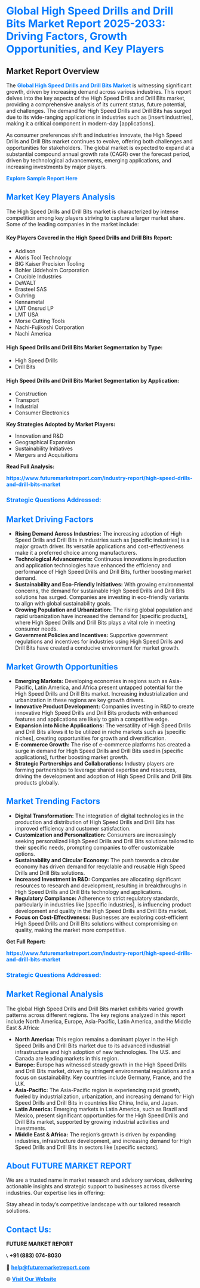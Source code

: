<h1 style="color: #007BFF;">Global High Speed Drills and Drill Bits Market Report 2025-2033: Driving Factors, Growth Opportunities, and Key Players</h1>

<section id="overview">
<h2>Market Report Overview</h2>
<p>The <a href="https://www.futuremarketreport.com/industry-report/high-speed-drills-and-drill-bits-market" style="color: #007BFF; text-decoration: none;"><strong>Global High Speed Drills and Drill Bits Market</strong></a> is witnessing significant growth, driven by increasing demand across various industries. This report delves into the key aspects of the High Speed Drills and Drill Bits market, providing a comprehensive analysis of its current status, future potential, and challenges. The demand for High Speed Drills and Drill Bits has surged due to its wide-ranging applications in industries such as [insert industries], making it a critical component in modern-day [applications].</p>
<p>As consumer preferences shift and industries innovate, the High Speed Drills and Drill Bits market continues to evolve, offering both challenges and opportunities for stakeholders. The global market is expected to expand at a substantial compound annual growth rate (CAGR) over the forecast period, driven by technological advancements, emerging applications, and increasing investments by major players.</p>
</section>

<section id="overview">
<p><a href="https://www.futuremarketreport.com/request-sample/reportId=53059" style="color: #007BFF; text-decoration: none;"><strong>Explore Sample Report Here</strong></a></p>
</section>

<section id="key-players">
<h2 style="color: #007BFF;">Market Key Players Analysis</h2>
<p>The High Speed Drills and Drill Bits market is characterized by intense competition among key players striving to capture a larger market share. Some of the leading companies in the market include:</p>
<h4>Key Players Covered in the High Speed Drills and Drill Bits Report:</h4>
<ul><li>Addison</li><li>Aloris Tool Technology</li><li>BIG Kaiser Precision Tooling</li><li>Bohler Uddeholm Corporation</li><li>Crucible Industries</li><li>DeWALT</li><li>Erasteel SAS</li><li>Guhring</li><li>Kennametal</li><li>LMT Onsrud LP</li><li>LMT USA</li><li>Morse Cutting Tools</li><li>Nachi-Fujikoshi Corporation</li><li>Nachi America</li></ul>
<h4>High Speed Drills and Drill Bits Market Segmentation by Type:</h4>
<ul><li>High Speed Drills</li><li>Drill Bits</li></ul>

<h4>High Speed Drills and Drill Bits Market Segmentation by Application:</h4>
<ul><li>Construction</li><li>Transport</li><li>Industrial</li><li>Consumer Electronics</li></ul>
<p><strong>Key Strategies Adopted by Market Players:</strong></p>
<ul>
<li>Innovation and R&D</li>
<li>Geographical Expansion</li>
<li>Sustainability Initiatives</li>
<li>Mergers and Acquisitions</li>
</ul>
</section>

<section>
<p><strong>Read Full Analysis: </strong></p><a href="https://www.futuremarketreport.com/industry-report/high-speed-drills-and-drill-bits-market" style="color: #007BFF; text-decoration: none;"><strong>https://www.futuremarketreport.com/industry-report/high-speed-drills-and-drill-bits-market</strong></a>
<h3 style="color: #007BFF;">Strategic Questions Addressed:</h3>
</section>

<section id="driving-factors">
<h2 style="color: #007BFF;">Market Driving Factors</h2>
<ul>
<li><strong>Rising Demand Across Industries:</strong> The increasing adoption of High Speed Drills and Drill Bits in industries such as [specific industries] is a major growth driver. Its versatile applications and cost-effectiveness make it a preferred choice among manufacturers.</li>
<li><strong>Technological Advancements:</strong> Continuous innovations in production and application technologies have enhanced the efficiency and performance of High Speed Drills and Drill Bits, further boosting market demand.</li>
<li><strong>Sustainability and Eco-Friendly Initiatives:</strong> With growing environmental concerns, the demand for sustainable High Speed Drills and Drill Bits solutions has surged. Companies are investing in eco-friendly variants to align with global sustainability goals.</li>
<li><strong>Growing Population and Urbanization:</strong> The rising global population and rapid urbanization have increased the demand for [specific products], where High Speed Drills and Drill Bits plays a vital role in meeting consumer needs.</li>
<li><strong>Government Policies and Incentives:</strong> Supportive government regulations and incentives for industries using High Speed Drills and Drill Bits have created a conducive environment for market growth.</li>
</ul>
</section>

<section id="growth-opportunities">
<h2 style="color: #007BFF;">Market Growth Opportunities</h2>
<ul>
<li><strong>Emerging Markets:</strong> Developing economies in regions such as Asia-Pacific, Latin America, and Africa present untapped potential for the High Speed Drills and Drill Bits market. Increasing industrialization and urbanization in these regions are key growth drivers.</li>
<li><strong>Innovative Product Development:</strong> Companies investing in R&D to create innovative High Speed Drills and Drill Bits products with enhanced features and applications are likely to gain a competitive edge.</li>
<li><strong>Expansion into Niche Applications:</strong> The versatility of High Speed Drills and Drill Bits allows it to be utilized in niche markets such as [specific niches], creating opportunities for growth and diversification.</li>
<li><strong>E-commerce Growth:</strong> The rise of e-commerce platforms has created a surge in demand for High Speed Drills and Drill Bits used in [specific applications], further boosting market growth.</li>
<li><strong>Strategic Partnerships and Collaborations:</strong> Industry players are forming partnerships to leverage shared expertise and resources, driving the development and adoption of High Speed Drills and Drill Bits products globally.</li>
</ul>
</section>

<section id="trending-factors">
<h2 style="color: #007BFF;">Market Trending Factors</h2>
<ul>
<li><strong>Digital Transformation:</strong> The integration of digital technologies in the production and distribution of High Speed Drills and Drill Bits has improved efficiency and customer satisfaction.</li>
<li><strong>Customization and Personalization:</strong> Consumers are increasingly seeking personalized High Speed Drills and Drill Bits solutions tailored to their specific needs, prompting companies to offer customizable options.</li>
<li><strong>Sustainability and Circular Economy:</strong> The push towards a circular economy has driven demand for recyclable and reusable High Speed Drills and Drill Bits solutions.</li>
<li><strong>Increased Investment in R&D:</strong> Companies are allocating significant resources to research and development, resulting in breakthroughs in High Speed Drills and Drill Bits technology and applications.</li>
<li><strong>Regulatory Compliance:</strong> Adherence to strict regulatory standards, particularly in industries like [specific industries], is influencing product development and quality in the High Speed Drills and Drill Bits market.</li>
<li><strong>Focus on Cost-Effectiveness:</strong> Businesses are exploring cost-efficient High Speed Drills and Drill Bits solutions without compromising on quality, making the market more competitive.</li>
</ul>
</section>

<section>
<p><strong>Get Full Report: </strong></p><a href="https://www.futuremarketreport.com/industry-report/high-speed-drills-and-drill-bits-market" style="color: #007BFF; text-decoration: none;"><strong>https://www.futuremarketreport.com/industry-report/high-speed-drills-and-drill-bits-market</strong></a>
<h3 style="color: #007BFF;">Strategic Questions Addressed:</h3>
</section>


<section id="regional-analysis">
<h2 style="color: #007BFF;">Market Regional Analysis</h2>
<p>The global High Speed Drills and Drill Bits market exhibits varied growth patterns across different regions. The key regions analyzed in this report include North America, Europe, Asia-Pacific, Latin America, and the Middle East & Africa:</p>
<ul>
<li><strong>North America:</strong> This region remains a dominant player in the High Speed Drills and Drill Bits market due to its advanced industrial infrastructure and high adoption of new technologies. The U.S. and Canada are leading markets in this region.</li>
<li><strong>Europe:</strong> Europe has witnessed steady growth in the High Speed Drills and Drill Bits market, driven by stringent environmental regulations and a focus on sustainability. Key countries include Germany, France, and the U.K.</li>
<li><strong>Asia-Pacific:</strong> The Asia-Pacific region is experiencing rapid growth, fueled by industrialization, urbanization, and increasing demand for High Speed Drills and Drill Bits in countries like China, India, and Japan.</li>
<li><strong>Latin America:</strong> Emerging markets in Latin America, such as Brazil and Mexico, present significant opportunities for the High Speed Drills and Drill Bits market, supported by growing industrial activities and investments.</li>
<li><strong>Middle East & Africa:</strong> The region’s growth is driven by expanding industries, infrastructure development, and increasing demand for High Speed Drills and Drill Bits in sectors like [specific sectors].</li>
</ul>
</section>

<footer>
<h2 style="color: #007BFF;">About FUTURE MARKET REPORT</h2>
<p>We are a trusted name in market research and advisory services, delivering actionable insights and strategic support to businesses across diverse industries. Our expertise lies in offering:</p>

<p>Stay ahead in today’s competitive landscape with our tailored research solutions.</p>

<h2 style="color: #007BFF;">Contact Us:</h2>
<p><strong>FUTURE MARKET REPORT</strong></p>
<p>📞 <strong>+91 (883) 074-8030</strong></p>
<p>📧 <strong><a href="mailto:help@futuremarketreport.com" style="color: #007BFF;">help@futuremarketreport.com</a></strong></p>
<p>🌐 <strong><a href="https://www.futuremarketreport.com/" style="color: #007BFF;">Visit Our Website</a></strong></p>
</footer>